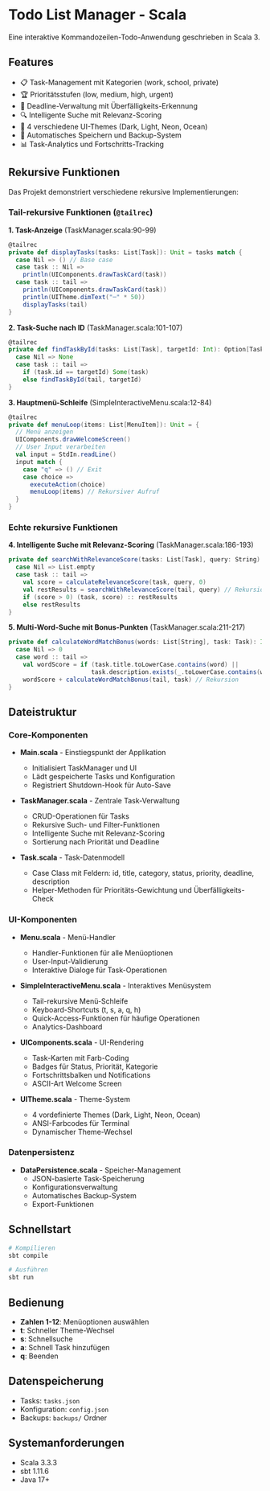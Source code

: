 # Todo List Manager - Scala

Eine interaktive Kommandozeilen-Todo-Anwendung geschrieben in Scala 3.

## Features

- 📋 Task-Management mit Kategorien (work, school, private)
- 🏆 Prioritätsstufen (low, medium, high, urgent)
- 📅 Deadline-Verwaltung mit Überfälligkeits-Erkennung
- 🔍 Intelligente Suche mit Relevanz-Scoring
- 🎨 4 verschiedene UI-Themes (Dark, Light, Neon, Ocean)
- 💾 Automatisches Speichern und Backup-System
- 📊 Task-Analytics und Fortschritts-Tracking

## Rekursive Funktionen

Das Projekt demonstriert verschiedene rekursive Implementierungen:

### Tail-rekursive Funktionen (`@tailrec`)

**1. Task-Anzeige** (TaskManager.scala:90-99)
```scala
@tailrec
private def displayTasks(tasks: List[Task]): Unit = tasks match {
  case Nil => () // Base case
  case task :: Nil =>
    println(UIComponents.drawTaskCard(task))
  case task :: tail =>
    println(UIComponents.drawTaskCard(task))
    println(UITheme.dimText("─" * 50))
    displayTasks(tail)
}
```

**2. Task-Suche nach ID** (TaskManager.scala:101-107)
```scala
@tailrec
private def findTaskById(tasks: List[Task], targetId: Int): Option[Task] = tasks match {
  case Nil => None
  case task :: tail =>
    if (task.id == targetId) Some(task)
    else findTaskById(tail, targetId)
}
```

**3. Hauptmenü-Schleife** (SimpleInteractiveMenu.scala:12-84)
```scala
@tailrec
private def menuLoop(items: List[MenuItem]): Unit = {
  // Menü anzeigen
  UIComponents.drawWelcomeScreen()
  // User Input verarbeiten
  val input = StdIn.readLine()
  input match {
    case "q" => () // Exit
    case choice =>
      executeAction(choice)
      menuLoop(items) // Rekursiver Aufruf
  }
}
```

### Echte rekursive Funktionen

**4. Intelligente Suche mit Relevanz-Scoring** (TaskManager.scala:186-193)
```scala
private def searchWithRelevanceScore(tasks: List[Task], query: String): List[(Task, Int)] = tasks match {
  case Nil => List.empty
  case task :: tail =>
    val score = calculateRelevanceScore(task, query, 0)
    val restResults = searchWithRelevanceScore(tail, query) // Rekursion
    if (score > 0) (task, score) :: restResults
    else restResults
}
```

**5. Multi-Word-Suche mit Bonus-Punkten** (TaskManager.scala:211-217)
```scala
private def calculateWordMatchBonus(words: List[String], task: Task): Int = words match {
  case Nil => 0
  case word :: tail =>
    val wordScore = if (task.title.toLowerCase.contains(word) ||
                       task.description.exists(_.toLowerCase.contains(word))) 1 else 0
    wordScore + calculateWordMatchBonus(tail, task) // Rekursion
}
```

## Dateistruktur

### Core-Komponenten

- **Main.scala** - Einstiegspunkt der Applikation
  - Initialisiert TaskManager und UI
  - Lädt gespeicherte Tasks und Konfiguration
  - Registriert Shutdown-Hook für Auto-Save

- **TaskManager.scala** - Zentrale Task-Verwaltung
  - CRUD-Operationen für Tasks
  - Rekursive Such- und Filter-Funktionen
  - Intelligente Suche mit Relevanz-Scoring
  - Sortierung nach Priorität und Deadline

- **Task.scala** - Task-Datenmodell
  - Case Class mit Feldern: id, title, category, status, priority, deadline, description
  - Helper-Methoden für Prioritäts-Gewichtung und Überfälligkeits-Check

### UI-Komponenten

- **Menu.scala** - Menü-Handler
  - Handler-Funktionen für alle Menüoptionen
  - User-Input-Validierung
  - Interaktive Dialoge für Task-Operationen

- **SimpleInteractiveMenu.scala** - Interaktives Menüsystem
  - Tail-rekursive Menü-Schleife
  - Keyboard-Shortcuts (t, s, a, q, h)
  - Quick-Access-Funktionen für häufige Operationen
  - Analytics-Dashboard

- **UIComponents.scala** - UI-Rendering
  - Task-Karten mit Farb-Coding
  - Badges für Status, Priorität, Kategorie
  - Fortschrittsbalken und Notifications
  - ASCII-Art Welcome Screen

- **UITheme.scala** - Theme-System
  - 4 vordefinierte Themes (Dark, Light, Neon, Ocean)
  - ANSI-Farbcodes für Terminal
  - Dynamischer Theme-Wechsel

### Datenpersistenz

- **DataPersistence.scala** - Speicher-Management
  - JSON-basierte Task-Speicherung
  - Konfigurationsverwaltung
  - Automatisches Backup-System
  - Export-Funktionen

## Schnellstart

```bash
# Kompilieren
sbt compile

# Ausführen
sbt run
```

## Bedienung

- **Zahlen 1-12**: Menüoptionen auswählen
- **t**: Schneller Theme-Wechsel
- **s**: Schnellsuche
- **a**: Schnell Task hinzufügen
- **q**: Beenden

## Datenspeicherung

- Tasks: `tasks.json`
- Konfiguration: `config.json`
- Backups: `backups/` Ordner

## Systemanforderungen

- Scala 3.3.3
- sbt 1.11.6
- Java 17+
